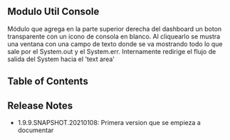 ## Modulo Util Console

Módulo que agrega en la parte superior derecha del dashboard un boton transparente
con un icono de consola en blanco. Al cliquearlo se mustra una ventana con una campo de texto
donde se va mostrando todo lo que sale por el System.out y el System.err.
Internamente redirige el flujo de salida del System hacia el 'text area'

## Table of Contents

## Release Notes
- 1.9.9.SNAPSHOT.20210108: Primera version que se empieza a documentar
